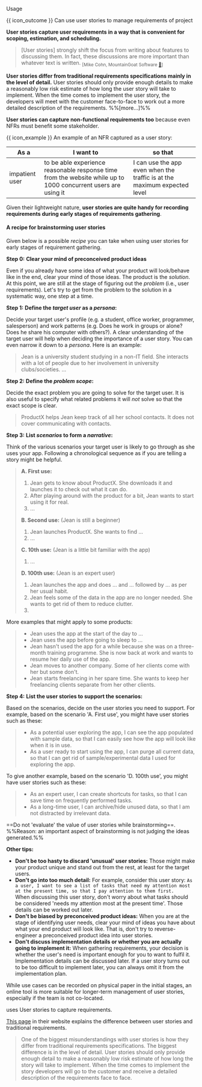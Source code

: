 <span id="title">Usage</span>

<span id="prereqs"></span>

<span id="outcomes">{{ icon_outcome }} Can use user stories to manage requirements of project</span>

<div id="body">

**User stories capture user requirements in a way that is convenient for <popover content="i.e. which features to include in the product">scoping</popover>, <popover content="i.e. how much effort each feature will take">estimation</popover>, and <popover content="i.e. when to deliver each feature">scheduling</popover>.**

> [User stories] strongly shift the focus from writing about features to discussing them. In fact, these discussions are more important than whatever text is written. <sub>[Mike Cohn, MountainGoat Software [:link:](https://www.mountaingoatsoftware.com/agile/user-stories)]</sub>

**User stories differ from <popover content="e.g. a description of the requirements written in prose">traditional requirements specifications</popover> mainly in the level of detail.** User stories should only provide enough details to make a reasonably low risk estimate of how long the user story will take to implement. When the time comes to implement the user story, the developers will meet with the customer face-to-face  to work out a more detailed description of the requirements. %%[<trigger for="modal:xp-user-stories" trigger="click">more...</trigger>]%%

**User stories can capture <trigger trigger="click" for="modal:userStoriesUsage-nfr">non-functional requirements</trigger> too** because even NFRs must benefit some stakeholder.

<modal large header="Textbook {{ icon_embedding }}" id="modal:userStoriesUsage-nfr">
  <include src="../../../requirements/nonFunctionalRequirements/unit-inElsewhere-asFlat.md" boilerplate/>
</modal>

<box>

{{ icon_example }} An example of an NFR captured as a user story:

As a | I want to | so that
-----|-----------|--------
impatient user | to be able experience reasonable response time from the website while up to 1000 concurrent users are using it | I can use the app even when the traffic is at the maximum expected level

</box>

<div id="usageTips">

Given their lightweight nature, **user stories are quite handy for recording requirements during early stages of requirements gathering**.

<box>

#### A recipe for brainstorming user stories

Given below is a possible _recipe_ you can take when using user stories for early stages of requirement gathering.

****Step 0:**** **Clear your mind of preconceived product ideas**

Even if you already have some idea of what your product will look/behave like in the end, clear your mind of those ideas. The product is the _solution_. At this point, we are still at the stage of figuring out the _problem_ (i.e., user requirements). Let's try to get from the problem to the solution in a systematic way, one step at a time.


****Step 1:**** **Define the _target user_ as a _persona_:**

Decide your target user's profile (e.g. a student, office worker, programmer, salesperson) and work patterns (e.g. Does he work in groups or alone? Does he share his computer with others?). A clear understanding of the target user will help when deciding the importance of a user story. You can even narrow it down to a _persona_. Here is an example:

> Jean is a university student studying in a non-IT field. She interacts with a lot of people due to her involvement in university clubs/societies. ...


****Step 2:**** **Define the _problem scope_:**

Decide the exact problem you are going to solve for the target user. It is also useful to specify what related problems it will _not_ solve so that the exact scope is clear.

> ProductX helps Jean keep track of all her school contacts. It does not cover communicating with contacts.


****Step 3:**** **List _scenarios_ to form a _narrative_:**

Think of the various scenarios your target user is likely to go through as she uses your app. Following a chronological sequence as if you are telling a story might be helpful.

<blockquote>

**A. First use:**
1. Jean gets to know about ProductX. She downloads it and launches it to check out what it can do.
1. After playing around with the product for a bit, Jean wants to start using it for real.
1. ...

**B. Second use:** (Jean is still a beginner)
1. Jean launches ProductX. She wants to find ...
1. ...

**C. 10th use:** (Jean is a little bit familiar with the app)
1. ...


**D. 100th use:** (Jean is an expert user)
1. Jean launches the app and does ... and ... followed by ... as per her usual habit.
1. Jean feels some of the data in the app are no longer needed. She wants to get rid of them to reduce clutter.
1.
</blockquote>

More examples that might apply to some products:

<blockquote>

* Jean uses the app at the start of the day to ...
* Jean uses the app before going to sleep to ...
* Jean hasn't used the app for a while because she was on a three-month training programme. She is now back at work and wants to resume her daily use of the app.
* Jean moves to another company. Some of her clients come with her but some don't.
* Jean starts freelancing in her spare time. She wants to keep her freelancing clients separate from her other clients.
</blockquote>


****Step 4:**** **List the user stories to support the scenarios:**

Based on the scenarios, decide on the user stories you need to support. For example, based on the scenario 'A. First use', you might have user stories such as these:

<blockquote>

* As a potential user exploring the app, I can see the app populated with sample data, so that I can easily see how the app will look like when it is in use.
* As a user ready to start using the app, I can purge all current data, so that I can get rid of sample/experimental data I used for exploring the app.
</blockquote>

To give another example, based on the scenario 'D. 100th use', you might have user stories such as these:

<blockquote>

* As an expert user, I can create shortcuts for tasks, so that I can save time on frequently performed tasks.
* As a long-time user, I can archive/hide unused data, so that I am not distracted by irrelevant data.
</blockquote>

==Do not 'evaluate' the value of user stories while brainstorming==. %%Reason: an important aspect of brainstorming is not judging the ideas generated.%%

****Other tips:****

* **Don't be too hasty to discard 'unusual' user stories:**
  Those might make your product unique and stand out from the rest, at least for the target users.
* **Don't go into too much detail:**
  For example, consider this user story: `As a user, I want to see a list of tasks that need my attention most at the present time, so that I pay attention to them first.`<br>
  When discussing this user story, don't worry about what tasks should be considered 'needs my attention most at the present time'. Those details can be worked out later.
* **Don't be biased by preconceived product ideas:**
  When you are at the stage of identifying user needs, clear your mind of ideas you have about what your end product will look like. That is, don't try to reverse-engineer a preconceived product idea into user stories.
* **Don't discuss implementation details or whether you are actually going to implement it:**
  When gathering requirements, your decision is whether the user's need is important enough for you to want to fulfil it. Implementation details can be discussed later. If a user story turns out to be too difficult to implement later, you can always omit it from the implementation plan. 

</box>

</div>

While use cases can be recorded on <tooltip content="e.g. index cards or sticky notes">physical paper</tooltip> in the initial stages, an online tool is more suitable for longer-term management of user stories, especially if the team is not <tooltip content="physically in the same location">co-located</tooltip>.

<span class="non-printable">
<panel header="**Tool Examples**: How to use some example online tools to manage user stories" alt="tool examples">
  <include src="tools.md" />
</panel>
</span>

<modal id="modal:xp-user-stories" header=":bookmark: User stories vs traditional requirement specifications, according to XP">

<include src="../../../common/popOvers.md#xp" inline /> uses User stories to capture requirements.

[This page](http://www.extremeprogramming.org/rules/userstories.html) in their website explains the difference between user stories and traditional requirements.

>One of the biggest misunderstandings with user stories is how they differ from traditional requirements specifications. The biggest difference is in the level of detail. User stories should only provide enough detail to make a reasonably low risk estimate of how long the story will take to implement. When the time comes to implement the story developers will go to the customer and receive a detailed description of the requirements face to face.

</modal>

</div>

<div id="extras">
<include src="resourcesPanel.md" boilerplate/>
</div>

